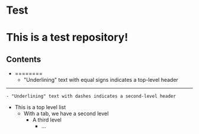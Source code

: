 # Test

This is a test repository!
===========================

Contents
---------

- ========
	- "Underlining" text with equal signs indicates a top-level header

- --------
	- "Underlining" text with dashes indicates a second-level header

- This is a top level list
	- With a tab, we have a second level
		- A third level
			- ...



